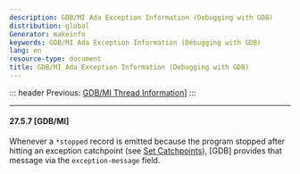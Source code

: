 ```yaml
---
description: GDB/MI Ada Exception Information (Debugging with GDB)
distribution: global
Generator: makeinfo
keywords: GDB/MI Ada Exception Information (Debugging with GDB)
lang: en
resource-type: document
title: GDB/MI Ada Exception Information (Debugging with GDB)
---
```

::: header
Previous: [GDB/MI Thread Information](GDB_002fMI-Thread-Information.html#GDB_002fMI-Thread-Information)]
:::

---

#### 27.5.7 [GDB/MI]

Whenever a `*stopped` record is emitted because the program stopped after hitting an exception catchpoint (see [Set Catchpoints](Set-Catchpoints.html#Set-Catchpoints)), [GDB] provides that message via the `exception-message` field.
